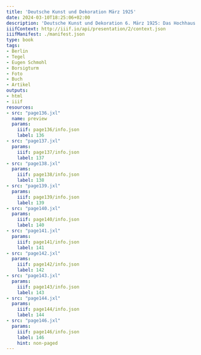 ```yaml
---
title: 'Deutsche Kunst und Dekoration März 1925'
date: 2024-03-10T18:25:06+02:00
description: 'Deutsche Kunst und Dekoration 6. März 1925: Das Hochhaus der Borsigwerke in Tegel'
iiifContext: http://iiif.io/api/presentation/2/context.json
iiifManifest: ./manifest.json
type: book
tags:
- Berlin
- Tegel
- Eugen Schmohl
- Borsigturm
- Foto
- Buch
- Artikel
outputs:
- html
- iiif
resources:
- src: "page136.jxl"
  name: preview
  params:
    iiif: page136/info.json
    label: 136
- src: "page137.jxl"
  params:
    iiif: page137/info.json
    label: 137
- src: "page138.jxl"
  params:
    iiif: page138/info.json
    label: 138
- src: "page139.jxl"
  params:
    iiif: page139/info.json
    label: 139
- src: "page140.jxl"
  params:
    iiif: page140/info.json
    label: 140
- src: "page141.jxl"
  params:
    iiif: page141/info.json
    label: 141
- src: "page142.jxl"
  params:
    iiif: page142/info.json
    label: 142
- src: "page143.jxl"
  params:
    iiif: page143/info.json
    label: 143
- src: "page144.jxl"
  params:
    iiif: page144/info.json
    label: 144
- src: "page146.jxl"
  params:
    iiif: page146/info.json
    label: 146
    hint: non-paged
---
```

